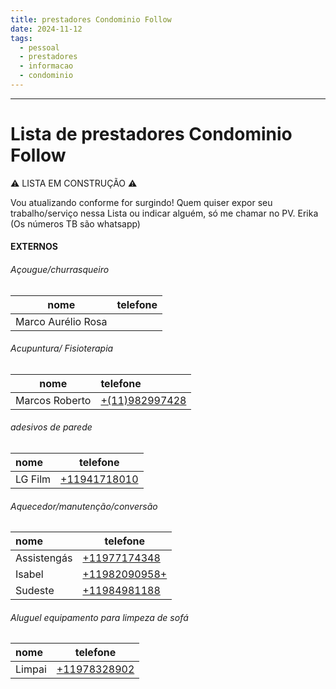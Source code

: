 ```yaml
---
title: prestadores Condominio Follow
date: 2024-11-12
tags:
  - pessoal
  - prestadores
  - informacao
  - condominio
---
```

___________________
# Lista de prestadores Condominio Follow

⚠️ LISTA EM CONSTRUÇÃO ⚠️

Vou atualizando conforme for surgindo! Quem quiser expor seu trabalho/serviço nessa Lista ou indicar alguém, só me chamar no PV. Erika (Os números TB são whatsapp)

[//]: <> (tel:+  usar como link)

#### EXTERNOS

###### Açougue/churrasqueiro
| nome           | telefone                            |
| -------------- | :---------------------------------- |
| Marco Aurélio Rosa | [](tel:+11982997428) |

###### Acupuntura/ Fisioterapia

| nome           | telefone                            |
| -------------- | :---------------------------------- |
| Marcos Roberto | [\+(11)982997428](tel:+11982997428) |
###### adesivos de parede

| nome    | telefone                            |
| :------ | ----------------------------------- |
| LG Film | [\+11941718010](tel:+(11)941718010) |
######  Aquecedor/manutenção/conversão

| nome        | telefone                           |
| :---------- | ---------------------------------- |
| Assistengás | [\+11977174348](tel:+11977174348)  |
| Isabel      | [\+11982090958+](tel:+11982090958) |
| Sudeste     | [\+11984981188](tel:+11984981188)  |
######  Aluguel equipamento para limpeza de sofá

| nome   | telefone                          |
| :----- | --------------------------------- |
| Limpai | [\+11978328902](tel:+11978328902) |
